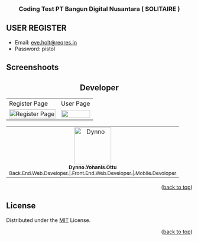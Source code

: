 
<div align="center">
  <h3 align="center">Coding Test PT Bangun Digital Nusantara ( SOLITAIRE )</h3>
</div>

## USER REGISTER
- Email: eve.holt@reqres.in
- Password: pistol



## Screenshoots

<p align="center" display=flex>
   
<table>
    <tr>
    <td>Register Page</td>
    <td>User Page</td>
  </tr>
  <tr>
    <td><image src="https://res.cloudinary.com/dzs9aijqab/image/upload/v1694049672/Screenshot_2023-09-07_at_09-19-52_Screenshot_pib87n.png" alt="Register Page" width=100%></td>
    <td><image src="https://res.cloudinary.com/dzs9aijqab/image/upload/v1694049675/Screenshot_2023-09-07_at_09-20-36_Screenshot_wyqlal.png" width=100%/></td>
  </tr>
  


## Developer

<center>
  <table>
    <tr>
      <td align="center">
        <a href="https://github.com/DynnoOttu">
          <img width="100" src="https://res.cloudinary.com/dzs9aijqab/image/upload/v1685061849/recipes/kbgsfitfo3x2aikonhng.jpg" alt="Dynno"><br/>
          <sub><b>Dynno Yohanis Ottu</b></sub> <br/>
          <sub>Back End Web Developer | Front End Web Developer | Mobile Devoloper</sub>
        </a>
      </td>
  </table>
</center>

<p align="right">(<a href="#top">back to top</a>)</p>

## License

Distributed under the [MIT](/LICENSE) License.

<p align="right">(<a href="#top">back to top</a>)</p>
